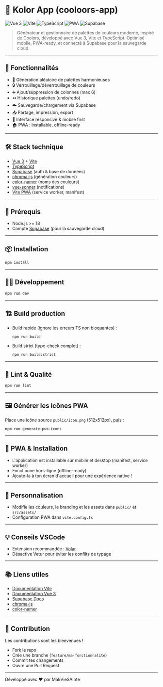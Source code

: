 # 🎨 Kolor App (cooloors-app)

![Vue 3](https://img.shields.io/badge/Vue-3.x-brightgreen.svg)
![Vite](https://img.shields.io/badge/Vite-4.x-blueviolet.svg)
![TypeScript](https://img.shields.io/badge/TypeScript-4.x-blue.svg)
![PWA](https://img.shields.io/badge/PWA-Ready-2ea44f.svg)
![Supabase](https://img.shields.io/badge/Supabase-Cloud-green.svg)

> Générateur et gestionnaire de palettes de couleurs moderne, inspiré de Coolors, développé avec Vue 3, Vite et TypeScript. Optimisé mobile, PWA-ready, et connecté à Supabase pour la sauvegarde cloud.

---

## 🚀 Fonctionnalités

- 🎲 Génération aléatoire de palettes harmonieuses
- 🔒 Verrouillage/déverrouillage de couleurs
- ➕ Ajout/suppression de colonnes (max 6)
- ⏪ Historique palettes (undo/redo)
- ☁️ Sauvegarde/chargement via Supabase
- 📤 Partage, impression, export
- 📱 Interface responsive & mobile first
- 🏠 PWA : installable, offline-ready

---

## 🛠️ Stack technique

- [Vue 3](https://vuejs.org/) + [Vite](https://vite.dev/)
- [TypeScript](https://www.typescriptlang.org/)
- [Supabase](https://supabase.com/) (auth & base de données)
- [chroma-js](https://gka.github.io/chroma.js/) (génération couleurs)
- [color-namer](https://github.com/zeke/color-namer) (noms des couleurs)
- [vue-sonner](https://vue-sonner.dev/) (notifications)
- [Vite PWA](https://vite-pwa-org.netlify.app/) (service worker, manifest)

---

## 🚦 Prérequis

- Node.js >= 18
- Compte [Supabase](https://supabase.com/) (pour la sauvegarde cloud)

---

## 📦 Installation

```sh
npm install
```

---

## 👨‍💻 Développement

```sh
npm run dev
```

---

## 🏗️ Build production

- Build rapide (ignore les erreurs TS non bloquantes) :
  ```sh
  npm run build
  ```
- Build strict (type-check complet) :
  ```sh
  npm run build:strict
  ```

---

## 🧪 Lint & Qualité

```sh
npm run lint
```

---

## 🖼️ Générer les icônes PWA

Place une icône source `public/icon.png` (512x512px), puis :

```sh
npm run generate-pwa-icons
```
---

## 📱 PWA & Installation

- L'application est installable sur mobile et desktop (manifest, service worker)
- Fonctionne hors-ligne (offline-ready)
- Ajoute-la à ton écran d'accueil pour une expérience native !

---

## 📝 Personnalisation

- Modifie les couleurs, le branding et les assets dans `public/` et `src/assets/`
- Configuration PWA dans `vite.config.ts`

---

## 💡 Conseils VSCode

- Extension recommandée : [Volar](https://marketplace.visualstudio.com/items?itemName=Vue.volar)
- Désactive Vetur pour éviter les conflits de typage

---

## 📚 Liens utiles

- [Documentation Vite](https://vite.dev/config/)
- [Documentation Vue 3](https://vuejs.org/guide/introduction.html)
- [Supabase Docs](https://supabase.com/docs)
- [chroma-js](https://gka.github.io/chroma.js/)
- [color-namer](https://github.com/zeke/color-namer)

---

## 🤝 Contribution

Les contributions sont les bienvenues !

- Fork le repo
- Crée une branche (`feature/ma-fonctionnalite`)
- Commit tes changements
- Ouvre une Pull Request

---

Développé avec ❤️ par MakVieSAinte
